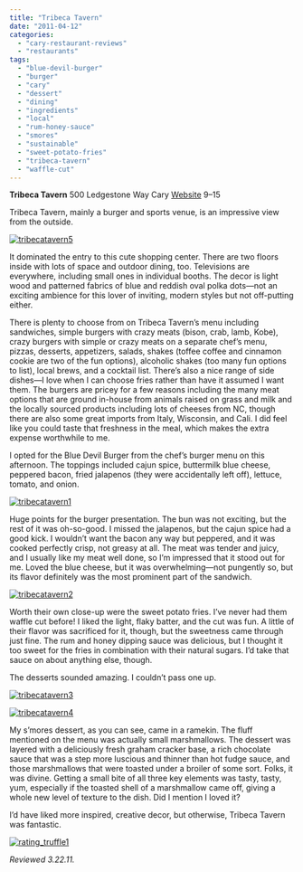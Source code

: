 ```yaml
---
title: "Tribeca Tavern"
date: "2011-04-12"
categories:
  - "cary-restaurant-reviews"
  - "restaurants"
tags:
  - "blue-devil-burger"
  - "burger"
  - "cary"
  - "dessert"
  - "dining"
  - "ingredients"
  - "local"
  - "rum-honey-sauce"
  - "smores"
  - "sustainable"
  - "sweet-potato-fries"
  - "tribeca-tavern"
  - "waffle-cut"
---
```


**Tribeca Tavern** 500 Ledgestone Way Cary [Website](http://tribecatavernnc.com/) $9–$15

Tribeca Tavern, mainly a burger and sports venue, is an impressive view from the outside.

[![](http://s3.amazonaws.com/thegourmez-wpmedia/2011/04/tribecatavern5.jpg "tribecatavern5")](http://s3.amazonaws.com/thegourmez-wpmedia/2011/04/tribecatavern5.jpg)

It dominated the entry to this cute shopping center. There are two floors inside with lots of space and outdoor dining, too. Televisions are everywhere, including small ones in individual booths. The decor is light wood and patterned fabrics of blue and reddish oval polka dots—not an exciting ambience for this lover of inviting, modern styles but not off-putting either.

There is plenty to choose from on Tribeca Tavern’s menu including sandwiches, simple burgers with crazy meats (bison, crab, lamb, Kobe), crazy burgers with simple or crazy meats on a separate chef’s menu, pizzas, desserts, appetizers, salads, shakes (toffee coffee and cinnamon cookie are two of the fun options), alcoholic shakes (too many fun options to list), local brews, and a cocktail list. There’s also a nice range of side dishes—I love when I can choose fries rather than have it assumed I want them. The burgers are pricey for a few reasons including the many meat options that are ground in-house from animals raised on grass and milk and the locally sourced products including lots of cheeses from NC, though there are also some great imports from Italy, Wisconsin, and Cali. I did feel like you could taste that freshness in the meal, which makes the extra expense worthwhile to me.

I opted for the Blue Devil Burger from the chef’s burger menu on this afternoon. The toppings included cajun spice, buttermilk blue cheese, peppered bacon, fried jalapenos (they were accidentally left off), lettuce, tomato, and onion.

[![](http://s3.amazonaws.com/thegourmez-wpmedia/2011/04/tribecatavern1.jpg "tribecatavern1")](http://s3.amazonaws.com/thegourmez-wpmedia/2011/04/tribecatavern1.jpg)

Huge points for the burger presentation. The bun was not exciting, but the rest of it was oh-so-good. I missed the jalapenos, but the cajun spice had a good kick. I wouldn’t want the bacon any way but peppered, and it was cooked perfectly crisp, not greasy at all. The meat was tender and juicy, and I usually like my meat well done, so I’m impressed that it stood out for me. Loved the blue cheese, but it was overwhelming—not pungently so, but its flavor definitely was the most prominent part of the sandwich.

[![](http://s3.amazonaws.com/thegourmez-wpmedia/2011/04/tribecatavern2.jpg "tribecatavern2")](http://s3.amazonaws.com/thegourmez-wpmedia/2011/04/tribecatavern2.jpg)

Worth their own close-up were the sweet potato fries. I’ve never had them waffle cut before! I liked the light, flaky batter, and the cut was fun. A little of their flavor was sacrificed for it, though, but the sweetness came through just fine. The rum and honey dipping sauce was delicious, but I thought it too sweet for the fries in combination with their natural sugars. I’d take that sauce on about anything else, though.

The desserts sounded amazing. I couldn’t pass one up.

[![](http://s3.amazonaws.com/thegourmez-wpmedia/2011/04/tribecatavern3.jpg "tribecatavern3")](http://s3.amazonaws.com/thegourmez-wpmedia/2011/04/tribecatavern3.jpg)




<div class="caption">

[![](http://s3.amazonaws.com/thegourmez-wpmedia/2011/04/tribecatavern4.jpg "tribecatavern4")](http://s3.amazonaws.com/thegourmez-wpmedia/2011/04/tribecatavern4.jpg)</div>


My s’mores dessert, as you can see, came in a ramekin. The fluff mentioned on the menu was actually small marshmallows. The dessert was layered with a deliciously fresh graham cracker base, a rich chocolate sauce that was a step more luscious and thinner than hot fudge sauce, and those marshmallows that were toasted under a broiler of some sort. Folks, it was divine. Getting a small bite of all three key elements was tasty, tasty, yum, especially if the toasted shell of a marshmallow came off, giving a whole new level of texture to the dish. Did I mention I loved it?

I’d have liked more inspired, creative decor, but otherwise, Tribeca Tavern was fantastic.

[![](http://s3.amazonaws.com/thegourmez-wpmedia/2009/02/rating_truffle1.gif "rating_truffle1")](http://s3.amazonaws.com/thegourmez-wpmedia/2009/02/rating_truffle1.gif)

_Reviewed 3.22.11._
